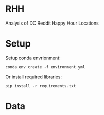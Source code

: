 # RHH
 Analysis of DC Reddit Happy Hour Locations

# Setup
Setup conda envrionment:
```
conda env create -f environment.yml
```
Or install required libraries:
```
pip install -r requirements.txt
```

# Data
